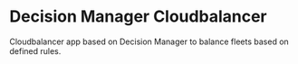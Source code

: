 Decision Manager Cloudbalancer
=======================

Cloudbalancer app based on Decision Manager to balance fleets based on defined rules.

